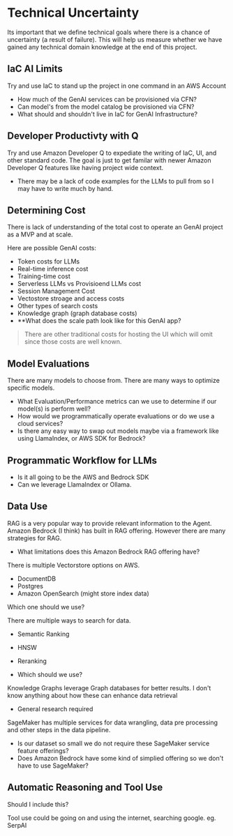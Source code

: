 # Technical Uncertainty

Its important that we define technical goals where there is a chance of uncertainty (a result of failure).
This will help us measure whether we have gained any technical domain knowledge at the end of this project.


## IaC AI Limits

Try and use IaC to stand up the project in one command in an AWS Account

- How much of the GenAI services can be provisioned via CFN?
- Can model's from the model catalog be provisioned via CFN?
- What should and shouldn't live in IaC for GenAI Infrastructure?

## Developer Productivty with Q

Try and use Amazon Developer Q to expediate the writing of IaC, UI, and other standard code.
The goal is just to get familar with newer Amazon Developer Q features like having project wide context.

- There may be a lack of code examples for the LLMs to pull from so I may have to write much by hand.

## Determining Cost

There is lack of understanding of the total cost to operate an GenAI project as a MVP and at scale.

Here are possible GenAI costs:
- Token costs for LLMs
- Real-time inference cost
- Training-time cost
- Serverless LLMs vs Provisioend LLMs cost
- Session Management Cost
- Vectostore stroage and access costs
- Other types of search costs
- Knowledge graph (graph database costs)
- **What does the scale path look like for this GenAI app?

> There are other traditional costs for hosting the UI which will omit since those costs are well known.


## Model Evaluations

There are many models to choose from.
There are many ways to optimize specific models.

- What Evaluation/Performance metrics can we use to determine if our model(s) is perform well?
- How would we programmatically operate evaluations or do we use a cloud services?
- Is there any easy way to swap out models maybe via a framework like using LlamaIndex, or AWS SDK for Bedrock?

## Programmatic Workflow for LLMs

- Is it all going to be the AWS and Bedrock SDK
- Can we leverage LlamaIndex or Ollama.

## Data Use

RAG is a very popular way to provide relevant information to the Agent.
Amazon Bedrock (I think) has built in RAG offering.
However there are many strategies for RAG.

- What limitations does this Amazon Bedrock RAG offering have?

There is multiple Vectorstore options on AWS.
- DocumentDB
- Postgres
- Amazon OpenSearch (might store index data)

Which one should we use?

There are multiple ways to search for data.
- Semantic Ranking
- HNSW
- Reranking

- Which should we use?

Knowledge Graphs leverage Graph databases for better results.
I don't know anything about how these can enhance data retrieval

- General research required

SageMaker has multiple services for data wrangling, data pre processing
and other steps in the data pipeline.

- Is our dataset so small we do not require these SageMaker service feature offerings?
- Does Amazon Bedrock have some kind of simplied offering so we don't have to use SageMaker?

## Automatic Reasoning and Tool Use

Should I include this?

Tool use could be going on and using the internet, searching google. eg. SerpAI
